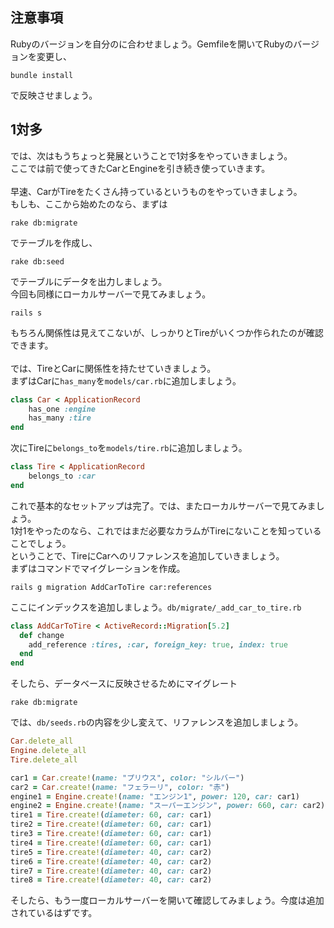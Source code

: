 ## 注意事項
Rubyのバージョンを自分のに合わせましょう。Gemfileを開いてRubyのバージョンを変更し、
```
bundle install
```
で反映させましょう。

## 1対多
では、次はもうちょっと発展ということで1対多をやっていきましょう。<br>
ここでは前で使ってきたCarとEngineを引き続き使っていきます。<br>
<br>
早速、CarがTireをたくさん持っているというものをやっていきましょう。<br>
もしも、ここから始めたのなら、まずは
```
rake db:migrate
```
でテーブルを作成し、
```
rake db:seed
```
でテーブルにデータを出力しましょう。<br>
今回も同様にローカルサーバーで見てみましょう。<br>
```
rails s
```
もちろん関係性は見えてこないが、しっかりとTireがいくつか作られたのが確認できます。<br>
<br>
では、TireとCarに関係性を持たせていきましょう。<br>
まずはCarに<code>has_many</code>を<code>models/car.rb</code>に追加しましょう。<br>
```ruby
class Car < ApplicationRecord
    has_one :engine
    has_many :tire
end
```
次にTireに<code>belongs_to</code>を<code>models/tire.rb</code>に追加しましょう。<br>
```ruby
class Tire < ApplicationRecord
    belongs_to :car
end
```
これで基本的なセットアップは完了。では、またローカルサーバーで見てみましょう。<br>
1対1をやったのなら、これではまだ必要なカラムがTireにないことを知っていることでしょう。<br>
ということで、TireにCarへのリファレンスを追加していきましょう。<br>
まずはコマンドでマイグレーションを作成。<br>
```
rails g migration AddCarToTire car:references
```
ここにインデックスを追加しましょう。<code>db/migrate/<date>_add_car_to_tire.rb</code>
```ruby
class AddCarToTire < ActiveRecord::Migration[5.2]
  def change
    add_reference :tires, :car, foreign_key: true, index: true
  end
end
```
そしたら、データベースに反映させるためにマイグレート
```
rake db:migrate
```
では、<code>db/seeds.rb</code>の内容を少し変えて、リファレンスを追加しましょう。<br>
```ruby
Car.delete_all
Engine.delete_all
Tire.delete_all

car1 = Car.create!(name: "プリウス", color: "シルバー")
car2 = Car.create!(name: "フェラーリ", color: "赤")
engine1 = Engine.create!(name: "エンジン1", power: 120, car: car1)
engine2 = Engine.create!(name: "スーパーエンジン", power: 660, car: car2)
tire1 = Tire.create!(diameter: 60, car: car1)
tire2 = Tire.create!(diameter: 60, car: car1)
tire3 = Tire.create!(diameter: 60, car: car1)
tire4 = Tire.create!(diameter: 60, car: car1)
tire5 = Tire.create!(diameter: 40, car: car2)
tire6 = Tire.create!(diameter: 40, car: car2)
tire7 = Tire.create!(diameter: 40, car: car2)
tire8 = Tire.create!(diameter: 40, car: car2)
```
そしたら、もう一度ローカルサーバーを開いて確認してみましょう。今度は追加されているはずです。<br>

